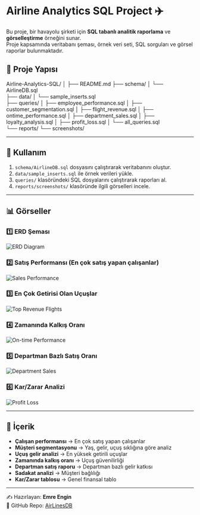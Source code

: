 # Airline Analytics SQL Project ✈️

Bu proje, bir havayolu şirketi için **SQL tabanlı analitik raporlama** ve **görselleştirme** örneğini sunar.  
Proje kapsamında veritabanı şeması, örnek veri seti, SQL sorguları ve görsel raporlar bulunmaktadır.

## 📌 Proje Yapısı

Airline-Analytics-SQL/
│
├── README.md
├── schema/
│   └── AirlineDB.sql         
├── data/
│   └── sample_inserts.sql    
├── queries/
│   ├── employee_performance.sql
│   ├── customer_segmentation.sql
│   ├── flight_revenue.sql
│   ├── ontime_performance.sql
│   ├── department_sales.sql
│   ├── loyalty_analysis.sql
│   ├── profit_loss.sql
│   └── all_queries.sql        
└── reports/
    └── screenshots/           
    


---

## 🚀 Kullanım
1. `schema/AirlineDB.sql` dosyasını çalıştırarak veritabanını oluştur.
2. `data/sample_inserts.sql` ile örnek verileri yükle.
3. `queries/` klasöründeki SQL dosyalarını çalıştırarak raporları al.
4. `reports/screenshots/` klasöründe ilgili görselleri incele.

---

## 📊 Görseller

### 1️⃣ ERD Şeması
![ERD Diagram](reports/screenshots/erd.png)

### 2️⃣ Satış Performansı (En çok satış yapan çalışanlar)
![Sales Performance](reports/screenshots/satis_performansi.png)

### 3️⃣ En Çok Getirisi Olan Uçuşlar
![Top Revenue Flights](reports/screenshots/en_cok_getirisi_olan_ucuslar.png)

### 4️⃣ Zamanında Kalkış Oranı
![On-time Performance](reports/screenshots/zamaninda_kalkis_orani.png)

### 5️⃣ Departman Bazlı Satış Oranı
![Department Sales](reports/screenshots/departman_bazli_satis.png)

### 6️⃣ Kar/Zarar Analizi
![Profit Loss](reports/screenshots/kar_zarar.png)

---

## 🎯 İçerik
- **Çalışan performansı** → En çok satış yapan çalışanlar
- **Müşteri segmentasyonu** → Yaş, gelir, uçuş sıklığına göre analiz
- **Uçuş gelir analizi** → En yüksek getirili uçuşlar
- **Zamanında kalkış oranı** → Uçuş güvenilirliği
- **Departman satış raporu** → Departman bazlı gelir katkısı
- **Sadakat analizi** → Müşteri bağlılığı
- **Kar/Zarar tablosu** → Genel finansal tablo

---

✍️ Hazırlayan: **Emre Engin**  
🔗 GitHub Repo: [AirLinesDB](https://github.com/BlackRazor34/AirLinesDB)


